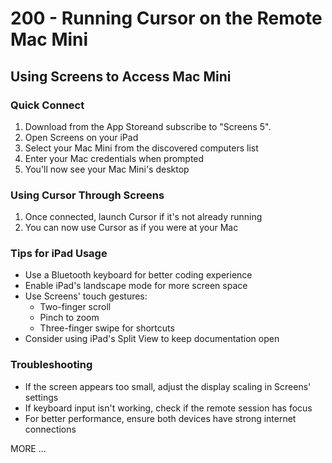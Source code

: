# 200 - Running Cursor on the Remote Mac Mini

## Using Screens to Access Mac Mini

### Quick Connect
1. Download from the App Storeand subscribe to "Screens 5".
2. Open Screens on your iPad
3. Select your Mac Mini from the discovered computers list
4. Enter your Mac credentials when prompted
5. You'll now see your Mac Mini's desktop

### Using Cursor Through Screens
1. Once connected, launch Cursor if it's not already running
2. You can now use Cursor as if you were at your Mac

### Tips for iPad Usage
- Use a Bluetooth keyboard for better coding experience
- Enable iPad's landscape mode for more screen space
- Use Screens' touch gestures:
  - Two-finger scroll
  - Pinch to zoom
  - Three-finger swipe for shortcuts
- Consider using iPad's Split View to keep documentation open

### Troubleshooting
- If the screen appears too small, adjust the display scaling in Screens' settings
- If keyboard input isn't working, check if the remote session has focus
- For better performance, ensure both devices have strong internet connections

MORE ...